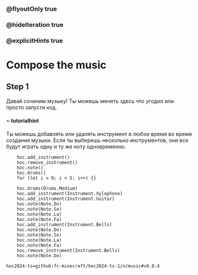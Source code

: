 ### @flyoutOnly true
### @hideIteration true
### @explicitHints true

# Compose the music

## Step 1
Давай сочиним музыку! Ты можешь менять здесь что угодно или просто запусти код.

#### ~ tutorialhint
Ты можешь добавлять или удалять инструмент в любое время во время создания музыки. Если ты выберешь несколько инструментов, они все будут играть одну и ту же ноту одновременно.

```ghost
    hoc.add_instrument()
    hoc.remove_instrument()
    hoc.note()
    hoc.drums()
    for (let i = 0; i < 5; i++) {}
```
```template
    hoc.drums(Drums.Medium)
    hoc.add_instrument(Instrument.Xylophone)
    hoc.add_instrument(Instrument.Guitar)
    hoc.note(Note.Do)
    hoc.note(Note.So)
    hoc.note(Note.La)
    hoc.note(Note.Fa)
    hoc.add_instrument(Instrument.Bells)
    hoc.note(Note.Do)
    hoc.note(Note.So)
    hoc.note(Note.La)
    hoc.note(Note.Fa)
    hoc.remove_instrument(Instrument.Bells)
    hoc.note(Note.Do)
```

```package
hoc2024-ts=github:fc-minecraft/hoc2024-ts-1/n/music#v0.0.4
```